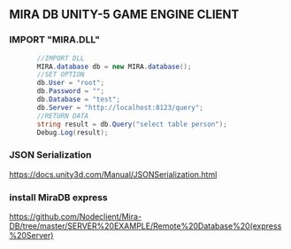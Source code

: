 ## MIRA DB UNITY-5 GAME ENGINE CLIENT


### IMPORT "MIRA.DLL"
```c#
       //IMPORT DLL
       MIRA.database db = new MIRA.database();
       //SET OPTION
       db.User = "root";
       db.Password = "";
       db.Database = "test";
       db.Server = "http://localhost:8123/query";
       //RETURN DATA
       string result = db.Query("select table person");
       Debug.Log(result);
```

### JSON Serialization
https://docs.unity3d.com/Manual/JSONSerialization.html

### install MiraDB express
https://github.com/Nodeclient/Mira-DB/tree/master/SERVER%20EXAMPLE/Remote%20Database%20(express%20Server)
